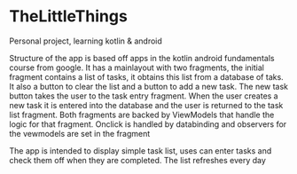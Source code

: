# TheLittleThings
Personal project, learning kotlin & android

Structure of the app is based off apps in the kotlin android fundamentals course from google.
It has a mainlayout with two fragments, the initial fragment contains a list of tasks, it obtains this list from a database of taks.
It also a button to clear the list and a button to add a new task.
The new task button takes the user to the task entry fragment. When the user creates a new task it is entered into the database
and the user is returned to the task list fragment. Both fragments are backed by ViewModels that handle the logic for that fragment.
Onclick is handled by databinding and observers for the vewmodels are set in the fragment


The app is intended to display simple task list, uses can enter tasks and check them off when they are completed.
The list refreshes every day


